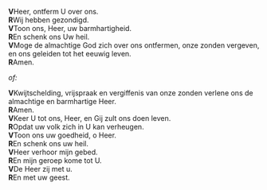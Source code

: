 **V**Heer, ontferm U over ons.  
**R**Wij hebben gezondigd.  
**V**Toon ons, Heer, uw barmhartigheid.  
**R**En schenk ons Uw heil.  
**V**Moge de almachtige God zich over ons ontfermen, onze zonden
vergeven, en ons geleiden tot het eeuwig leven.  
**R**Amen.

*of:*

**V**Kwijtschelding, vrij­spraak en vergiffenis van onze zonden verlene
ons de al­machtige en barm­hartige Heer.  
**R**Amen.  
**V**Keer U tot ons, Heer, en Gij zult ons doen leven.  
**R**Opdat uw volk zich in U kan verheugen.  
**V**Toon ons uw goedheid, o Heer.  
**R**En schenk ons uw heil.  
**V**Heer verhoor mijn gebed.  
**R**En mijn geroep kome tot U.  
**V**De Heer zij met u.  
**R**En met uw geest.

